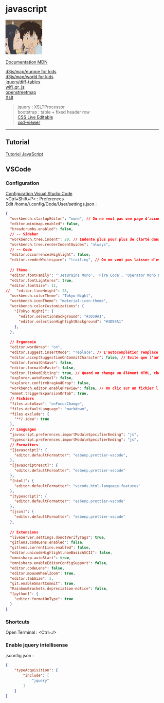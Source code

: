# javascript
![Avatar](https://github.com/dgucc/sandbox/blob/main/tips/images/avatar.gif)  

[Documentation MDN](https://developer.mozilla.org/fr/)    

[d3js/map/europe for kids](https://htmlpreview.github.io/?https://github.com/dgucc/javascript/blob/main/d3js/map/europe/index.html)  
[d3js/map/world for kids](https://htmlpreview.github.io/?https://github.com/dgucc/javascript/blob/main/d3js/map/world/index.html)   
[jquery/diff-tables](https://github.com/dgucc/javascript/tree/main/jquery/diff-tables)  
[wifi_qr_js](https://htmlpreview.github.io/?https://github.com/dgucc/javascript/blob/main/wifi_qr_js/index.html)  
[openstreetmap](https://github.com/dgucc/javascript/tree/main/openstreetmap)  
[Xslt](https://github.com/dgucc/javascript/tree/main/xslt/index.html)  
> jquery : XSLTProcessor  
> bootstrap : table + fixed header row  
[CSS Live Editable](https://htmlpreview.github.io/?https://github.com/dgucc/javascript/blob/main/CssLiveEditable/index.html)  
[xsd-viewer](https://github.com/dgucc/javascript/tree/main/xsd-viewer)  

---

## Tutorial
[Tutoriel JavaScript](https://grafikart.fr/formations/formation-javascript)  

## VSCode

### Configuration

[Configuration Visual Studio Code](https://grafikart.fr/tutoriels/vscode-settings-2096)  
<Ctrl+Shift+P> : Preferences  
Edit /home/<user>/.config/Code/User/settings.json :

```json
{
  "workbench.startupEditor": "none", // On ne veut pas une page d'accueil chargée
  "editor.minimap.enabled": false,
  "breadcrumbs.enabled": false,
  // -- Sidebar
  "workbench.tree.indent": 20, // Indente plus pour plus de clarté dans la sidebar
  "workbench.tree.renderIndentGuides": "always",
  // -- Code
  "editor.occurrencesHighlight": false, 
  "editor.renderWhitespace": "trailing", // On ne veut pas laisser d'espace en fin de ligne

  // Thème
  "editor.fontFamily": "'JetBrains Mono', 'Fira Code', 'Operator Mono Lig', monospace",
  "editor.fontLigatures": true,
  "editor.fontSize": 11,
//   "editor.lineHeight": 28,
  "workbench.colorTheme": "Tokyo Night",
  "workbench.iconTheme": "material-icon-theme",
  "workbench.colorCustomizations": {
    "[Tokyo Night]": {
      "editor.selectionBackground": "#3D59A1",
      "editor.selectionHighlightBackground": "#3D59A1"
    },
  },

  // Ergonomie
  "editor.wordWrap": "on",
  "editor.suggest.insertMode": "replace", // L'autocomplétion remplace le mot en cours
  "editor.acceptSuggestionOnCommitCharacter": false, // Evite que l'autocomplétion soit accepté lors d'un . par exemple
  "editor.formatOnSave": false,
  "editor.formatOnPaste": false,
  "editor.linkedEditing": true, // Quand on change un élément HTML, change la balise fermante
  "explorer.autoReveal": false,
  "explorer.confirmDragAndDrop": false,
  "workbench.editor.enablePreview": false, // Un clic sur un fichier l'ouvre
  "emmet.triggerExpansionOnTab": true, 
  // Fichiers
  "files.autoSave": "onFocusChange",
  "files.defaultLanguage": "markdown",
  "files.exclude": {
    "**/.idea": true
  },
  // Languages
  "javascript.preferences.importModuleSpecifierEnding": "js",
  "typescript.preferences.importModuleSpecifierEnding": "js",
  // Formatters
  "[javascript]": {
    "editor.defaultFormatter": "esbenp.prettier-vscode",
  },
  "[javascriptreact]": {
    "editor.defaultFormatter": "esbenp.prettier-vscode"
  },
  "[html]": {
    "editor.defaultFormatter": "vscode.html-language-features"
  },
  "[typescript]": {
    "editor.defaultFormatter": "esbenp.prettier-vscode"
  },
  "[json]": {
    "editor.defaultFormatter": "esbenp.prettier-vscode"
  },

  // Extensions
  "liveServer.settings.donotVerifyTags": true,
  "gitlens.codeLens.enabled": false,
  "gitlens.currentLine.enabled": false,
  "editor.unicodeHighlight.nonBasicASCII": false,
  "omnisharp.autoStart": true,
  "omnisharp.enableEditorConfigSupport": false,
  "editor.codeLens": false,
  "editor.mouseWheelZoom": true,
  "editor.tabSize": 3,
  "git.enableSmartCommit": true,
  "RainbowBrackets.depreciation-notice": false,
  "[python]": {
    "editor.formatOnType": true
  }
}
```
### Shortcuts
Open Terminal : <Ctrl+J>  

### Enable jquery intellisense

jsconfig.json :  

```json
{
    "typeAcquisition": {
        "include": [
            "jquery"
        ]
    }
}
```
